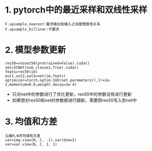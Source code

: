 # 1. pytorch中的最近采样和双线性采样
    F.upsample_nearest:要求输出和输入之间是整数倍关系
    F.upsample_billinar:不要求
# 2. 模型参数更新
    res50=resnet50(pretrained=False).cuda()
    net=ICNet(num_classes,True).cuda()
    feats=res50(im)
    out1,out2,out3=net(im,feats)
    optimizer=torch.optim.SGD(net.parameters(),lr=1e-2,momentum=0.9,weight_decay=1e-4)
	

 - 只对net中的参数进行了优化更新，res50中的参数没有进行更新
 - 如果想对res50和net的参数都进行跟新，需要把res50写入到net中
 
# 3. 均值和方差
    沿着H,W求均值和方差
    var=img.view(N, C, -1).var(dim=2)
    var=var.view(N, C, 1, 1)
